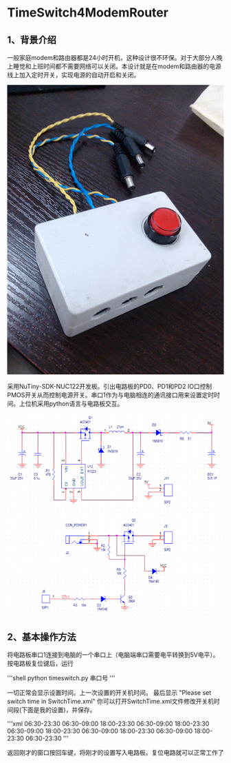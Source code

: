 TimeSwitch4ModemRouter
======================

## 1、背景介绍
一般家庭modem和路由器都是24小时开机，这种设计很不环保。对于大部分人晚上睡觉和上班时间都不需要网络可以关闭。本设计就是在modem和路由器的电源线上加入定时开关，实现电源的自动开启和关闭。

![appearance](https://github.com/apeng2012/TimeSwitch4ModemRouter/raw/master/doc/wg.gif)

采用NuTiny-SDK-NUC122开发板。引出电路板的PD0、PD1和PD2 IO口控制PMOS开关从而控制电源开关。串口1作为与电脑相连的通讯接口用来设置定时时间。上位机采用python语言与电路板交互。

![Circuit](https://github.com/apeng2012/TimeSwitch4ModemRouter/raw/master/doc/circuit.GIF)

## 2、基本操作方法

将电路板串口1连接到电脑的一个串口上（电脑端串口需要电平转换到5V电平）。按电路板复位键后，运行

'''shell
python timeswitch.py 串口号
'''

一切正常会显示设置时间。上一次设置的开关机时间。
最后显示 "Please set switch time in SwitchTime.xml"
你可以打开SwitchTime.xml文件修改开关机时间段(下面是我的设置)，并保存。

'''xml
<switchTime>
	<sunday>
		<item>06:30-23:30</item>
	</sunday>
	<monday>
		<item>06:30-09:00</item>
		<item>18:00-23:30</item>
	</monday>
	<tuesday>
		<item>06:30-09:00</item>
		<item>18:00-23:30</item>
	</tuesday>
	<wednesday>
		<item>06:30-09:00</item>
		<item>18:00-23:30</item>
	</wednesday>
	<thursday>
		<item>06:30-09:00</item>
		<item>18:00-23:30</item>
	</thursday>
	<friday>
		<item>06:30-09:00</item>
		<item>18:00-23:30</item>
	</friday>
	<saturday>
		<item>06:30-23:30</item>
	</saturday>
</switchTime>
'''

返回刚才的窗口按回车键，将刚才的设置写入电路板。复位电路就可以正常工作了
